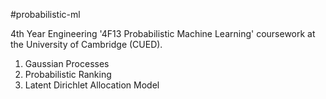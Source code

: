#probabilistic-ml

4th Year Engineering '4F13 Probabilistic Machine Learning' coursework at the University of Cambridge (CUED).

1. Gaussian Processes
2. Probabilistic Ranking
3. Latent Dirichlet Allocation Model

